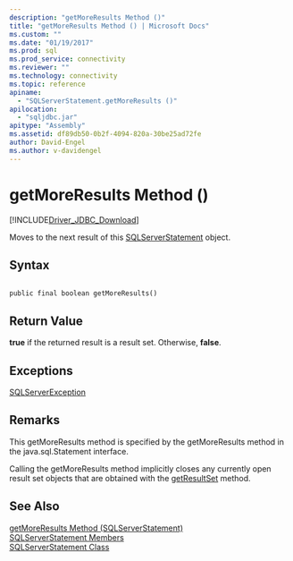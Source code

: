 ```yaml
---
description: "getMoreResults Method ()"
title: "getMoreResults Method () | Microsoft Docs"
ms.custom: ""
ms.date: "01/19/2017"
ms.prod: sql
ms.prod_service: connectivity
ms.reviewer: ""
ms.technology: connectivity
ms.topic: reference
apiname: 
  - "SQLServerStatement.getMoreResults ()"
apilocation: 
  - "sqljdbc.jar"
apitype: "Assembly"
ms.assetid: df89db50-0b2f-4094-820a-30be25ad72fe
author: David-Engel
ms.author: v-davidengel
---
```

# getMoreResults Method ()
[!INCLUDE[Driver_JDBC_Download](../../../includes/driver_jdbc_download.md)]

  Moves to the next result of this [SQLServerStatement](../../../connect/jdbc/reference/sqlserverstatement-class.md) object.  
  
## Syntax  
  
```  
  
public final boolean getMoreResults()  
```  
  
## Return Value  
 **true** if the returned result is a result set. Otherwise, **false**.  
  
## Exceptions  
 [SQLServerException](../../../connect/jdbc/reference/sqlserverexception-class.md)  
  
## Remarks  
 This getMoreResults method is specified by the getMoreResults method in the java.sql.Statement interface.  
  
 Calling the getMoreResults method implicitly closes any currently open result set objects that are obtained with the [getResultSet](../../../connect/jdbc/reference/getresultset-method-sqlserverstatement.md) method.  
  
## See Also  
 [getMoreResults Method &#40;SQLServerStatement&#41;](../../../connect/jdbc/reference/getmoreresults-method-sqlserverstatement.md)   
 [SQLServerStatement Members](../../../connect/jdbc/reference/sqlserverstatement-members.md)   
 [SQLServerStatement Class](../../../connect/jdbc/reference/sqlserverstatement-class.md)  
  
  
